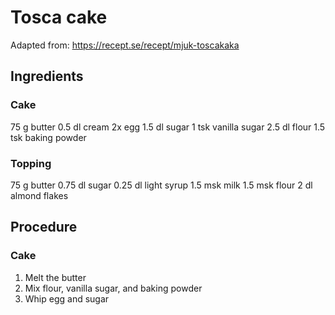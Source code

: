 # Tosca cake
Adapted from: https://recept.se/recept/mjuk-toscakaka
## Ingredients
### Cake
75 g butter
0.5 dl cream
2x egg
1.5 dl sugar
1 tsk vanilla sugar
2.5 dl flour
1.5 tsk baking powder
### Topping
75 g butter
0.75 dl sugar
0.25 dl light syrup
1.5 msk milk
1.5 msk flour
2 dl almond flakes
## Procedure
### Cake
1. Melt the butter
2. Mix flour, vanilla sugar, and baking powder
3. Whip egg and sugar
